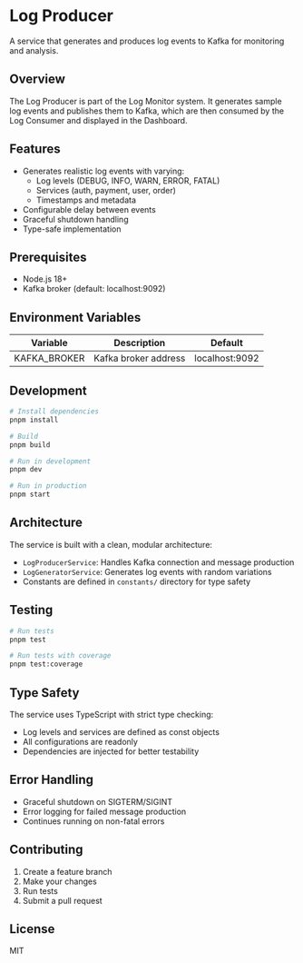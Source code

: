 # Log Producer

A service that generates and produces log events to Kafka for monitoring and analysis.

## Overview

The Log Producer is part of the Log Monitor system. It generates sample log events and publishes them to Kafka, which are then consumed by the Log Consumer and displayed in the Dashboard.

## Features

- Generates realistic log events with varying:
  - Log levels (DEBUG, INFO, WARN, ERROR, FATAL)
  - Services (auth, payment, user, order)
  - Timestamps and metadata
- Configurable delay between events
- Graceful shutdown handling
- Type-safe implementation

## Prerequisites

- Node.js 18+
- Kafka broker (default: localhost:9092)

## Environment Variables

| Variable | Description | Default |
|----------|-------------|---------|
| KAFKA_BROKER | Kafka broker address | localhost:9092 |

## Development

```bash
# Install dependencies
pnpm install

# Build
pnpm build

# Run in development
pnpm dev

# Run in production
pnpm start
```

## Architecture

The service is built with a clean, modular architecture:

- `LogProducerService`: Handles Kafka connection and message production
- `LogGeneratorService`: Generates log events with random variations
- Constants are defined in `constants/` directory for type safety

## Testing

```bash
# Run tests
pnpm test

# Run tests with coverage
pnpm test:coverage
```

## Type Safety

The service uses TypeScript with strict type checking:

- Log levels and services are defined as const objects
- All configurations are readonly
- Dependencies are injected for better testability

## Error Handling

- Graceful shutdown on SIGTERM/SIGINT
- Error logging for failed message production
- Continues running on non-fatal errors

## Contributing

1. Create a feature branch
2. Make your changes
3. Run tests
4. Submit a pull request

## License

MIT 